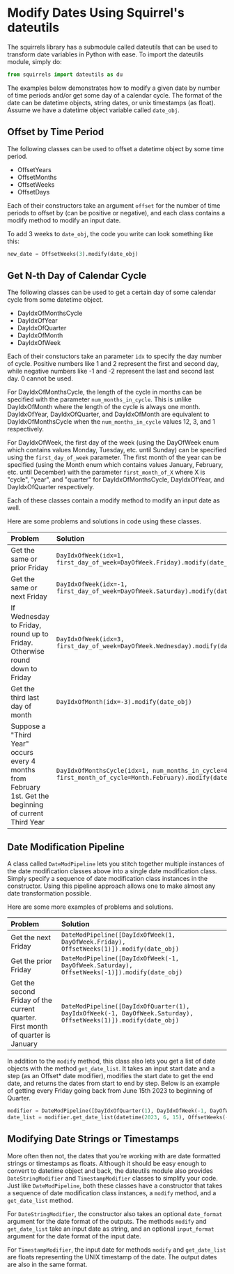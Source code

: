 # Modify Dates Using Squirrel's dateutils

The squirrels library has a submodule called dateutils that can be used to transform date variables in Python with ease. To import the dateutils module, simply do:

```python
from squirrels import dateutils as du
```

The examples below demonstrates how to modify a given date by number of time periods and/or get some day of a calendar cycle. The format of the date can be datetime objects, string dates, or unix timestamps (as float). Assume we have a datetime object variable called `date_obj`.

## Offset by Time Period

The following classes can be used to offset a datetime object by some time period.

- OffsetYears
- OffsetMonths
- OffsetWeeks
- OffsetDays

Each of their constructors take an argument `offset` for the number of time periods to offset by (can be positive or negative), and each class contains a modify method to modify an input date.

To add 3 weeks to `date_obj`, the code you write can look something like this:

```python
new_date = OffsetWeeks(3).modify(date_obj)
```

## Get N-th Day of Calendar Cycle

The following classes can be used to get a certain day of some calendar cycle from some datetime object.

- DayIdxOfMonthsCycle
- DayIdxOfYear
- DayIdxOfQuarter
- DayIdxOfMonth
- DayIdxOfWeek

Each of their constuctors take an parameter `idx` to specify the day number of cycle. Positive numbers like 1 and 2 represent the first and second day, while negative numbers like -1 and -2 represent the last and second last day. 0 cannot be used.

For DayIdxOfMonthsCycle, the length of the cycle in months can be specified with the parameter `num_months_in_cycle`. This is unlike DayIdxOfMonth where the length of the cycle is always one month. DayIdxOfYear, DayIdxOfQuarter, and DayIdxOfMonth are equivalent to DayIdxOfMonthsCycle when the `num_months_in_cycle` values 12, 3, and 1 respectively.

For DayIdxOfWeek, the first day of the week (using the DayOfWeek enum which contains values Monday, Tuesday, etc. until Sunday) can be specified using the `first_day_of_week` parameter. The first month of the year can be specified (using the Month enum which contains values January, February, etc. until December) with the parameter `first_month_of_X` where X is "cycle", "year", and "quarter" for DayIdxOfMonthsCycle, DayIdxOfYear, and DayIdxOfQuarter respectively.

Each of these classes contain a modify method to modify an input date as well.

Here are some problems and solutions in code using these classes.

|Problem|Solution|
|:------|:-------|
|Get the same or prior Friday|`DayIdxOfWeek(idx=1, first_day_of_week=DayOfWeek.Friday).modify(date_obj)`|
|Get the same or next Friday|`DayIdxOfWeek(idx=-1, first_day_of_week=DayOfWeek.Saturday).modify(date_obj)`|
|If Wednesday to Friday, round up to Friday. <br>Otherwise round down to Friday|`DayIdxOfWeek(idx=3, first_day_of_week=DayOfWeek.Wednesday).modify(date_obj)`|
|Get the third last day of month|`DayIdxOfMonth(idx=-3).modify(date_obj)`|
|Suppose a "Third Year" occurs every 4 months from <br>February 1st. Get the beginning of current Third Year|`DayIdxOfMonthsCycle(idx=1, num_months_in_cycle=4, first_month_of_cycle=Month.February).modify(date_obj)`|

## Date Modification Pipeline

A class called `DateModPipeline` lets you stitch together multiple instances of the date modification classes above into a single date modification class. Simply specify a sequence of date modification class instances in the constructor. Using this pipeline approach allows one to make almost any date transformation possible.

Here are some more examples of problems and solutions.

|Problem|Solution|
|:------|:-------|
|Get the next Friday|`DateModPipeline([DayIdxOfWeek(1, DayOfWeek.Friday), OffsetWeeks(1)]).modify(date_obj)`|
|Get the prior Friday|`DateModPipeline([DayIdxOfWeek(-1, DayOfWeek.Saturday), OffsetWeeks(-1)]).modify(date_obj)`|
|Get the second Friday of the current quarter. <br>First month of quarter is January|`DateModPipeline([DayIdxOfQuarter(1), DayIdxOfWeek(-1, DayOfWeek.Saturday), OffsetWeeks(1)]).modify(date_obj)`|

In addition to the `modify` method, this class also lets you get a list of date objects with the method `get_date_list`. It takes an input start date and a step (as an Offset* date modifier), modifies the start date to get the end date, and returns the dates from start to end by step. Below is an example of getting every Friday going back from June 15th 2023 to beginning of Quarter.

```python
modifier = DateModPipeline([DayIdxOfQuarter(1), DayIdxOfWeek(-1, DayOfWeek.Saturday)])
date_list = modifier.get_date_list(datetime(2023, 6, 15), OffsetWeeks(-1))
```

## Modifying Date Strings or Timestamps

More often then not, the dates that you're working with are date formatted strings or timestamps as floats. Although it should be easy enough to convert to datetime object and back, the dateutils module also provides `DateStringModifier` and `TimestampModifier` classes to simplify your code. Just like `DateModPipeline`, both these classes have a constructor that takes a sequence of date modification class instances, a `modify` method, and a `get_date_list` method.

For `DateStringModifier`, the constructor also takes an optional `date_format` argument for the date format of the outputs. The methods `modify` and `get_date_list` take an input date as string, and an optional `input_format` argument for the date format of the input date.

For `TimestampModifier`, the input date for methods `modify` and `get_date_list` are floats representing the UNIX timestamp of the date. The output dates are also in the same format.
